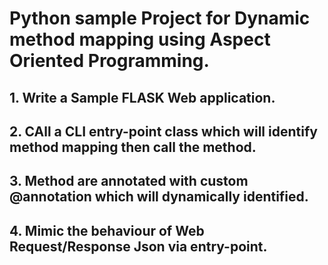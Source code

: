 # Python sample Project for Dynamic method mapping using Aspect Oriented Programming.

## 1. Write a Sample FLASK Web application.
## 2. CAll a CLI entry-point class which will identify method mapping then call the method.
## 3. Method are annotated with custom @annotation which will dynamically identified.
## 4. Mimic the behaviour of Web Request/Response Json via entry-point.